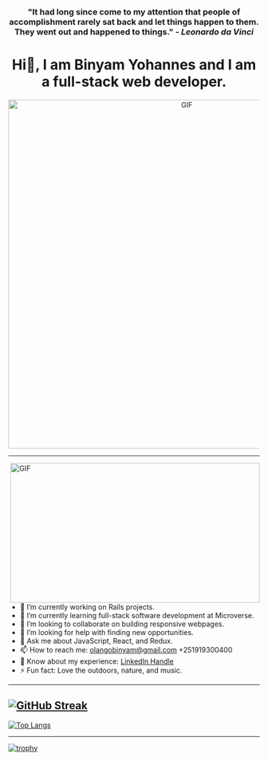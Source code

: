 <h3 align="center">"It had long since come to my attention that people of accomplishment rarely sat back and let things happen to them. They went out and happened to things." - <em>Leonardo da Vinci</em></h3>

<h1 align="center">Hi👋, I am Binyam Yohannes and I am a full-stack web developer.</h1>

<p align="center"><img src="https://github.com/binyamolango/binyamolango/assets/125895809/c545f87c-7c37-4c5a-ba27-cb6de862e204.gif" width="700" alt="GIF"></p>

---

<img align="right" alt="GIF" src="https://github.com/binyamolango/binyamolango/assets/125895809/e819150d-8b24-4bcf-a830-ad23330a898e.gif" width="500px" height="280px"/>

- 🔭 I’m currently working on Rails projects.
- 🌱 I’m currently learning full-stack software development at Microverse.
- 👯 I’m looking to collaborate on building responsive webpages.
- 🤔 I’m looking for help with finding new opportunities.
- 💬 Ask me about JavaScript, React, and Redux.
- 📫 How to reach me: olangobinyam@gmail.com +251919300400
- 📰 Know about my experience: [LinkedIn Handle](https://www.linkedin.com/in/binyamyohannes)
- ⚡ Fun fact: Love the outdoors, nature, and music.

---
[![GitHub Streak](https://streak-stats.demolab.com?user=binyamolango&theme=dark)](https://git.io/streak-stats)
---

[![Top Langs](https://github-readme-stats.vercel.app/api/top-langs/?username=binyamolango)](https://github.com/anuraghazra/github-readme-stats)

---

[![trophy](https://github-profile-trophy.vercel.app/?username=binyamolango&theme=onedark)](https://github.com/ryo-ma/github-profile-trophy)
